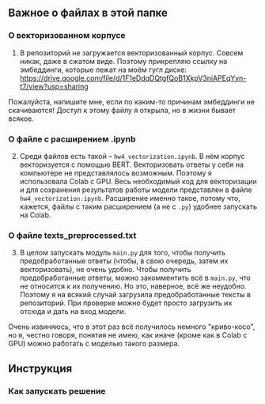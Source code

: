 ## Важное о файлах в этой папке

### О векторизованном корпусе

1. В репозиторий не загружается векторизованный корпус. Совсем никак, даже в сжатом виде. Поэтому прикрепляю ссылку на эмбеддинги, которые лежат на моём гугл диске: https://drive.google.com/file/d/1F1eDdqDQtgfQoB1XkpV3niAPEqYyn-t7/view?usp=sharing

Пожалуйста, напишите мне, если по каким-то причинам эмбеддинги не скачиваются! Доступ к этому файлу я открыла, но в жизни бывает всякое.

### О файле с расширением .ipynb

2. Среди файлов есть такой – `hw4_vectorization.ipynb`. В нём корпус векторизуется с помощью BERT. Векторизовать ответы у себя на компьютере не представлялось возможным. Поэтому я использовала Colab с GPU. Весь необходимый код для векторизации и для сохранения результатов работы модели представлен в файле `hw4_vectorization.ipynb`. Расширение именно такое, потому что, кажется, файлы с таким расширением (а не с `.py`) удобнее запускать на Colab.

### О файле texts_preprocessed.txt

3. В целом запускать модуль `main.py` для того, чтобы получить предобработанные ответы (чтобы, в свою очередь, затем их векторизовать), не очень удобно. Чтобы получить предобработанные ответы, можно закомментить всё в `main.py`, что не относится к их получению. Но это, наверное, всё же неудобно. Поэтому я на всякий случай загрузила предобработанные тексты в репозиторий. При проверке можно будет просто загрузить их отсюда и дать на вход модели.

Очень извиняюсь, что в этот раз всё получилось немного "криво-косо", но я, честно говоря, понятия не имею, как иначе (кроме как в Colab с GPU) можно работать с моделью такого размера.

## Инструкция

### Как запускать решение
